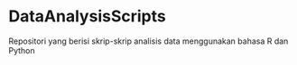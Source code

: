 # DataAnalysisScripts
Repositori yang berisi skrip-skrip analisis data menggunakan bahasa R dan Python

